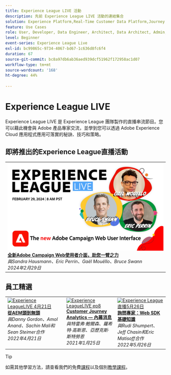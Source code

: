 ```yaml
---
title: Experience League LIVE 活動
description: 先前 Experience League LIVE 活動的連結集合
solution: Experience Platform,Real-Time Customer Data Platform,Journey Optimizer,Experience Manager,Target,Audience Manager,Analytics
feature: Use Cases
role: User, Developer, Data Engineer, Architect, Data Architect, Admin, Leader
level: Beginner
event-series: Experience League Live
exl-id: bc99865c-9734-4067-bd67-1c636d8fc6f4
duration: 67
source-git-commit: bc8a97db6ab36aed939dcf51962f172958ac1d07
workflow-type: tm+mt
source-wordcount: '168'
ht-degree: 44%

---
```


# Experience League LIVE

Experience League LIVE 是 Experience League 團隊製作的直播串流節目。您可以藉此機會與 Adobe 產品專家交流，並學到您可以透過 Adobe Experience Cloud 應用程式應用可落實的秘訣、技巧和策略。

<div id="upcoming-events">

## 即將推出的Experience League直播活動

<table>
<tr>
  <td style="vertical-align: top;"><a href="episodes/exl-live-episode-02-29-24.md">
      <img alt="Experience LeagueLIVE 2月29日" src="assets/exl-live-episode-02-29-24-web-banner.png">
    </a>
    <div>
      <a href="episodes/exl-live-episode-02-29-24.md">
        <strong>全新Adobe Campaign Web使用者介面，助您一臂之力</strong>
      </a>
      <br/><em>與Sandra Hausmann、Eric Perrin、Gaël Mouëllo、Bruce Swann</em>
      <br/><em>2024年2月29日</em>
    </div>
  </td>
</tr>
</table>


</div>

<div id="recs-overview-body-1"></div>
<div id="recs-overview-body-2"></div>
<div id="recs-overview-body-3"></div>
<div id="recs-overview-body-4"></div>
<div id="recs-overview-body-5"></div>
<div id="recs-overview-body-6"></div>

<div id="past-events">


</div>

## 員工精選

<table style="max-width: 1214px;">

<tr>
  <td style="vertical-align: top;"><a href="episodes/exl-live-episode-04-21-22.md">
      <img alt="Experience LeagueLIVE 4月21日" src="assets/youtube-thumbnails/april-21-yt.jpg">
    </a>
    <div>
      <a href="/help/experience-league-live/episodes/exl-live-episode-04-21-22.md">
        <strong>從AEM頭到無頭</strong>
      </a>
      <br/><em>與Danny Gordon、Amol Anand、Sachin Mali和Sean Steimer合作</em>
      <br/><em>2022年4月21日</em>
    </div>
  </td>

<td style="vertical-align: top;">
    <a href="episodes/exl-live-episode-08.md">
      <img alt="Experience LeagueLIVE ep8" src="./assets/youtube-thumbnails/jan-25-yt.jpg">
    </a>
    <div>
      <a href="episodes/exl-live-episode-08.md"><strong>Customer Journey Analytics — 內幕消息</strong></a>
      <br/><em>與特雷弗·鮑爾森、羅希特·高斯恩、亞歷克斯·斯特勞恩</em>
      <br/><em>2021年1月25日</em>
    </div>
  </td>

<td style="vertical-align: top;">
    <a href="episodes/exl-live-episode-05-26-22.md">
      <img alt="Experience League直播5月26日" src="assets/May26_exl_live_banner_web_1920_WebBanner.png">
    </a>
    <div>
      <a href="episodes/exl-live-episode-05-26-22.md">
        <strong>詢問專家：Web SDK基礎知識</strong>
      </a>
      <br/><em>與Rudi Shumpert、Jeff Chasin和Eric Matisoff合作</em>
      <br/><em>2022年5月26日</em>
    </div>
  </td>
  </tr>

</table>


>[!TIP]
>
>如需其他學習方法，請查看我們的免費[課程](https://experienceleague.adobe.com/#dashboard/learning)以及個別[教學課程](https://experienceleague.adobe.com/docs/home-tutorials.html?lang=zh-Hant)。
